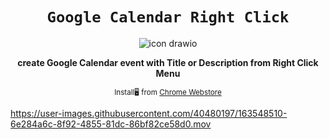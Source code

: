 <div align="center">

  <h1><code>Google Calendar Right Click</code></h1>
  
  ![icon drawio](https://user-images.githubusercontent.com/40480197/163548958-1b5d2ac8-d7d8-4523-b34b-f1d6688804ab.png)

  

  <strong>create Google Calendar event with Title or Description from Right Click Menu</strong>

  <sub>Install🖥️ from <a href="https://chrome.google.com/webstore/detail/google-calendar-right-cli/gecagpecilkplgfkfpbpfhjkfelfdocd?hl=en&authuser=0">Chrome Webstore</a></sub>
</div>

https://user-images.githubusercontent.com/40480197/163548510-6e284a6c-8f92-4855-81dc-86bf82ce58d0.mov

